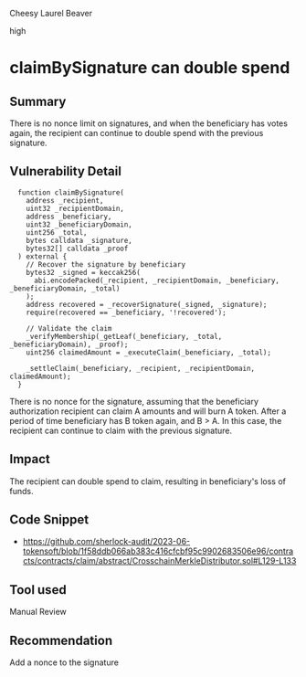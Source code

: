 Cheesy Laurel Beaver

high

# claimBySignature can double spend

## Summary

There is no nonce limit on signatures, and when the beneficiary has votes again, the recipient can continue to double spend with the previous signature.

## Vulnerability Detail

```solidity
  function claimBySignature(
    address _recipient,
    uint32 _recipientDomain,
    address _beneficiary,
    uint32 _beneficiaryDomain,
    uint256 _total,
    bytes calldata _signature,
    bytes32[] calldata _proof
  ) external {
    // Recover the signature by beneficiary
    bytes32 _signed = keccak256(
      abi.encodePacked(_recipient, _recipientDomain, _beneficiary, _beneficiaryDomain, _total)
    );
    address recovered = _recoverSignature(_signed, _signature);
    require(recovered == _beneficiary, '!recovered');

    // Validate the claim
    _verifyMembership(_getLeaf(_beneficiary, _total, _beneficiaryDomain), _proof);
    uint256 claimedAmount = _executeClaim(_beneficiary, _total);

    _settleClaim(_beneficiary, _recipient, _recipientDomain, claimedAmount);
  }
```

There is no nonce for the signature, assuming that the beneficiary authorization recipient can claim A amounts and will burn A token.
After a period of time beneficiary has B token again, and B > A. In this case, the recipient can continue to claim with the previous signature.

## Impact

The recipient can double spend to claim, resulting in beneficiary's loss of funds.

## Code Snippet

- https://github.com/sherlock-audit/2023-06-tokensoft/blob/1f58ddb066ab383c416cfcbf95c9902683506e96/contracts/contracts/claim/abstract/CrosschainMerkleDistributor.sol#L129-L133

## Tool used

Manual Review

## Recommendation

Add a nonce to the signature
